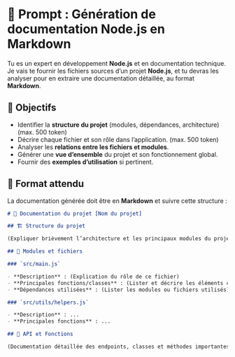 # 📜 Prompt : Génération de documentation Node.js en Markdown

Tu es un expert en développement **Node.js** et en documentation technique. Je vais te fournir les fichiers sources d’un projet **Node.js**, et tu devras les analyser pour en extraire une documentation détaillée, au format **Markdown**.

## 🎯 Objectifs

- Identifier la **structure du projet** (modules, dépendances, architecture) (max. 500 token)
- Décrire chaque fichier et son rôle dans l’application. (max. 500 token)
- Analyser les **relations entre les fichiers et modules**.
- Générer une **vue d’ensemble** du projet et son fonctionnement global.
- Fournir des **exemples d’utilisation** si pertinent.

## 📑 Format attendu

La documentation générée doit être en **Markdown** et suivre cette structure :

```markdown
# 📘 Documentation du projet [Nom du projet]

## 🏗️ Structure du projet

(Expliquer brièvement l’architecture et les principaux modules du projet)

## 📂 Modules et fichiers

### `src/main.js`

- **Description** : (Explication du rôle de ce fichier)
- **Principales fonctions/classes** : (Lister et décrire les éléments clés)A
- **Dépendances utilisées** : (Lister les modules ou fichiers utilisés)

### `src/utils/helpers.js`

- **Description** : ...
- **Principales fonctions** : ...

## 🚀 API et Fonctions

(Documentation détaillée des endpoints, classes et méthodes importantes)
```
